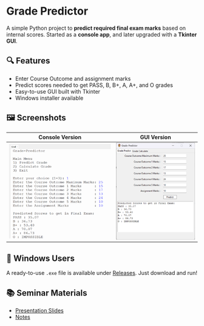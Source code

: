 # Grade Predictor

A simple Python project to **predict required final exam marks** based on internal scores. Started as a **console app**, and later upgraded with a **Tkinter GUI**.

## 🔍 Features

- Enter Course Outcome and assignment marks
- Predict scores needed to get PASS, B, B+, A, A+, and O grades
- Easy-to-use GUI built with Tkinter
- Windows installer available

## 🖼️ Screenshots

**Console Version** | **GUI Version**
:-----------------:|:-----------------:
![Console](https://github.com/RKS200/Grade-Predictor/blob/main/Picture1.png) | ![GUI](https://github.com/RKS200/Grade-Predictor/blob/main/Picture2.png)

## 🧊 Windows Users

A ready-to-use `.exe` file is available under [Releases](https://github.com/RKS200/Grade-Predictor/releases). Just download and run!

## 📚 Seminar Materials

- [Presentation Slides](https://github.com/RKS200/Grade-Predictor/blob/main/presentation.pptx)
- [Notes](https://github.com/RKS200/Grade-Predictor/blob/main/presentation.pdf)
